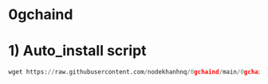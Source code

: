 # 0gchaind

# 1) Auto_install script
```python
wget https://raw.githubusercontent.com/nodekhanhnq/0gchaind/main/0gchaind_auto && chmod +x 0gchaind_auto && ./0g-chain
```
